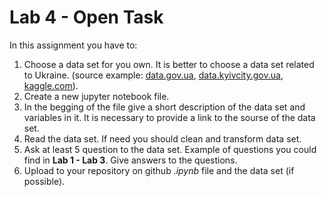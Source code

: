 # Lab 4 - Open Task

In this assignment you have to:

1. Choose a data set for you own. It is better to choose a data set related to Ukraine. (source example: [data.gov.ua](https://data.gov.ua/), [data.kyivcity.gov.ua](https://data.kyivcity.gov.ua/), [kaggle.com](https://www.kaggle.com/)).
2. Create a new jupyter notebook file.
3. In the begging of the file give a short description of the data set and variables in it. It is necessary to provide a link to the sourse of the data set.
4. Read the data set. If need you should clean and transform data set.
5. Ask at least 5 question to the data set. Example of questions you could find in __Lab 1 - Lab 3__. Give answers to the questions.
6. Upload to your repository on github _.ipynb_ file and the data set (if possible).